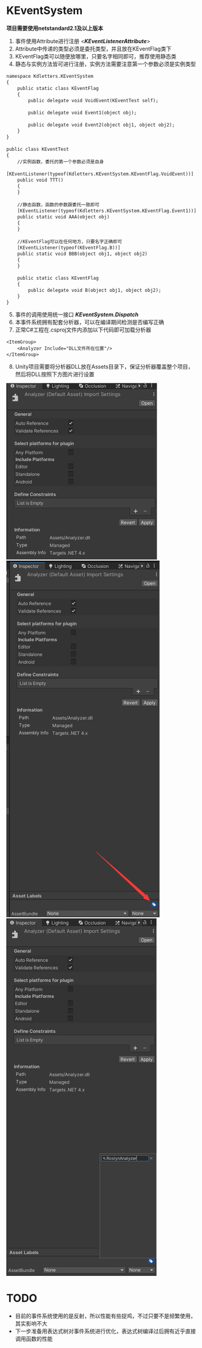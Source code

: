 ﻿# KEventSystem 

****项目需要使用netstandard2.1及以上版本****

1. 事件使用Attribute进行注册 <***KEventListenerAttribute***>
2. Attribute中传递的类型必须是委托类型，并且放在KEventFlag类下
3. KEventFlag类可以随便放哪里，只要名字相同即可，推荐使用静态类
4. 静态与实例方法皆可进行注册，实例方法需要注意第一个参数必须是实例类型
````
namespace Kdletters.KEventSystem
{    
    public static class KEventFlag
    {
        public delegate void VoidEvent(KEventTest self);

        public delegate void Event1(object obj);

        public delegate void Event2(object obj1, object obj2);
    }
}

public class KEventTest
{
    //实例函数，委托的第一个参数必须是自身
    [KEventListener(typeof(Kdletters.KEventSystem.KEventFlag.VoidEvent))]
    public void TTT()
    {
    }

    //静态函数，函数的参数跟委托一致即可
    [KEventListener(typeof(Kdletters.KEventSystem.KEventFlag.Event1))]
    public static void AAA(object obj)
    {
    }

    //KEventFlag可以在任何地方，只要名字正确即可
    [KEventListener(typeof(KEventFlag.B))]
    public static void BBB(object obj1, object obj2)
    {
    }

    public static class KEventFlag
    {
        public delegate void B(object obj1, object obj2);
    }
}
````
5. 事件的调用使用统一接口 ***KEventSystem.Dispatch***
6. 本事件系统拥有配套分析器，可以在编译期间检测是否编写正确
7. 正常C#工程在.csproj文件内添加以下代码即可加载分析器
````
<ItemGroup>
    <Analyzer Include="DLL文件所在位置"/>
</ItemGroup>
````
8. Unity项目需要将分析器DLL放在Assets目录下，保证分析器覆盖整个项目，然后将DLL按照下方图片进行设置
   
![设置平台](Pictures/Picture01.png)
![添加标签](Pictures/Picture02.png)
![标签内容](Pictures/Picture03.png)

# TODO

* 目前的事件系统使用的是反射，所以性能有些捉鸡，不过只要不是频繁使用，其实影响不大
* 下一步准备用表达式树对事件系统进行优化，表达式树编译过后拥有近乎直接调用函数的性能